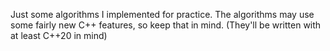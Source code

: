 Just some algorithms I implemented for practice. 
The algorithms may use some fairly new C++ features, so keep that in mind. (They'll be written with at least C++20 in mind)